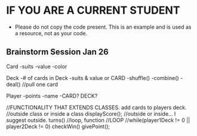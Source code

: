 # IF YOU ARE A CURRENT STUDENT
- Please do not copy the code present. This is an example and is used as a resource, not as your code. 

## Brainstorm Session Jan 26
Card
-suits
-value
-color

Deck 
-# of cards in Deck
-suits & value or CARD
-shuffle()
-combine()
-deal() //pull one card


Player 
-points
-name
-CARD? DECK?


//FUNCTIONALITY THAT EXTENDS CLASSES.
add cards to players deck. //outside class or inside a class
displayScore(); //outside or inside... I suggest outside.
turns() //loop, function
//LOOP 
//while(player1Deck != 0 || player2Deck != 0)
checkWin()
givePoint();
